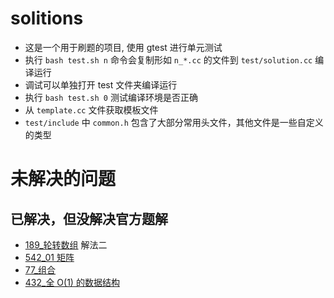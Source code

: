 # solitions

-   这是一个用于刷题的项目, 使用 gtest 进行单元测试
-   执行 `bash test.sh n` 命令会复制形如 `n_*.cc` 的文件到 `test/solution.cc` 编译运行
-   调试可以单独打开 test 文件夹编译运行
-   执行 `bash test.sh 0` 测试编译环境是否正确
-   从 `template.cc` 文件获取模板文件
-   `test/include` 中 `common.h` 包含了大部分常用头文件，其他文件是一些自定义的类型

# 未解决的问题

## 已解决，但没解决官方题解

-   [189\_轮转数组](https://leetcode-cn.com/problems/rotate-array/) 解法二
-   [542_01 矩阵](https://leetcode-cn.com/problems/01-matrix/)
-   [77\_组合](https://leetcode-cn.com/problems/combinations/)
-   [432\_全 O(1) 的数据结构](https://leetcode-cn.com/problems/all-oone-data-structure/)
